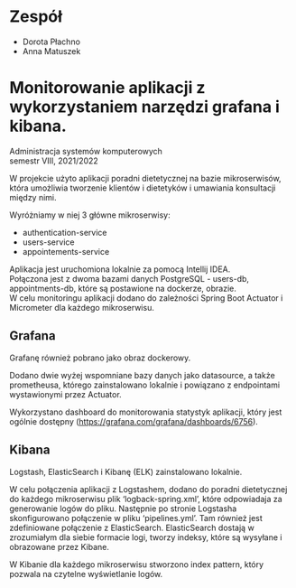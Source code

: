 # Zespół
- Dorota Płachno
- Anna Matuszek

# Monitorowanie aplikacji z wykorzystaniem narzędzi grafana i kibana.
Administracja systemów komputerowych  
semestr VIII, 2021/2022

W projekcie użyto aplikacji poradni dietetycznej na bazie mikroserwisów, która umożliwia tworzenie klientów i dietetyków i umawiania konsultacji między nimi.

Wyróżniamy w niej 3 główne mikroserwisy:
- authentication-service
- users-service
- appointements-service

Aplikacja jest uruchomiona lokalnie za pomocą Intellij IDEA. \
Połączona jest z dwoma bazami danych PostgreSQL - users-db, appointments-db, które są postawione na dockerze, obrazie. \
W celu monitoringu aplikacji dodano do zależności Spring Boot Actuator i Micrometer dla każdego mikroserwisu.


## Grafana
Grafanę również pobrano jako obraz dockerowy. 

Dodano dwie wyżej wspomniane bazy danych jako datasource, a także prometheusa, którego zainstalowano lokalnie i powiązano z endpointami wystawionymi przez Actuator. 

Wykorzystano dashboard do monitorowania statystyk aplikacji, który jest ogólnie dostępny (https://grafana.com/grafana/dashboards/6756).

## Kibana
Logstash, ElasticSearch i Kibanę (ELK) zainstalowano lokalnie. 

W celu połączenia aplikacji z Logstashem, dodano do poradni dietetycznej do każdego mikroserwisu plik ‘logback-spring.xml’, które odpowiadaja za generowanie logów do pliku. Następnie po stronie Logstasha skonfigurowano połączenie w pliku ‘pipelines.yml’. Tam również jest zdefiniowane połączenie z ElasticSearch. ElasticSearch dostają w zrozumiałym dla siebie formacie logi, tworzy indeksy, które są wysyłane i obrazowane przez Kibane. 

W Kibanie dla każdego mikroserwisu stworzono index pattern, który pozwala na czytelne wyświetlanie logów. 

